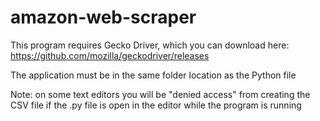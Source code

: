 # amazon-web-scraper
This program requires Gecko Driver, which you can download here: https://github.com/mozilla/geckodriver/releases

The application must be in the same folder location as the Python file

Note: on some text editors you will be "denied access" from creating the CSV file if the .py file is open in the editor while the program is running
